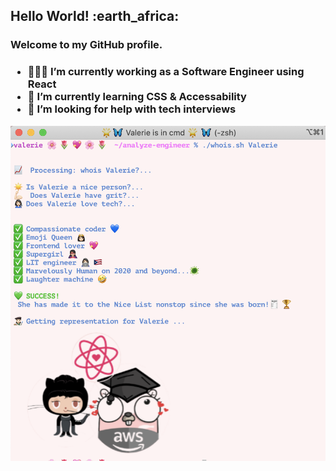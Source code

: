 
<body>



<h2 > <strong>Hello World! :earth_africa: </strong></h2>

<h3>Welcome to my GitHub profile.<h3/>
  
  <ul>
    <li>👩🏻‍🏫 I’m currently working as a Software Engineer using React </li>
    <li>🦋 I’m currently learning CSS & Accessability </li>
   <li>🐛 I’m looking for help with tech interviews </li>

  </ul>
  
![My Octocat](https://raw.githubusercontent.com/chunkjs/chunkjs/master/valerie.png)



</body>


<!--
**chunkjs/chunkjs** is a ✨ _special_ ✨ repository because its `README.md` (this file) appears on your GitHub profile.

Here are some ideas to get you started:

- 🔭 I’m currently working as a Software Engineer using React
- 🌱 I’m currently learning CSS & Accessability
- 👯 I’m looking to collaborate on ...
- 🤔 I’m looking for help with tech interviews
- 💬 Ask me about ...
- 📫 How to reach me: ...
- 😄 Pronouns: ...
- ⚡ Fun fact: 
-->
